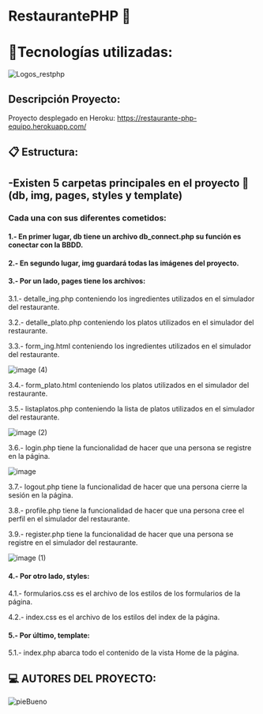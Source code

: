 # RestaurantePHP :convenience_store:
# :satellite:Tecnologías utilizadas: 

![Logos_restphp](https://user-images.githubusercontent.com/90700748/145092650-903fe0a0-9834-4b31-a690-67777caedbf1.jpg)


## Descripción Proyecto:

Proyecto desplegado en Heroku: https://restaurante-php-equipo.herokuapp.com/

##  :clipboard: Estructura: 
## -Existen 5 carpetas principales en el proyecto :open_file_folder:(db, img, pages, styles y template)
### Cada una con sus diferentes cometidos: 
#### 1.- En primer lugar, db tiene un archivo db_connect.php su función es conectar con la BBDD.

#### 2.- En segundo lugar, img guardará todas las imágenes del proyecto.

#### 3.- Por un lado, pages tiene los archivos: 
3.1.- detalle_ing.php conteniendo los ingredientes utilizados en el simulador del restaurante.
    
3.2.- detalle_plato.php conteniendo los platos utilizados en el simulador del restaurante.

3.3.- form_ing.html conteniendo los ingredientes utilizados en el simulador del restaurante.

![image (4)](https://user-images.githubusercontent.com/90700748/145089599-50e7a1e1-461f-4199-94c6-aae086b8ebe9.png)

3.4.- form_plato.html conteniendo los platos utilizados en el simulador del restaurante.

3.5.- listaplatos.php conteniendo la lista de platos utilizados en el simulador del restaurante.
    
![image (2)](https://user-images.githubusercontent.com/90700748/145088673-edd77a01-600b-448c-9112-26a6bd0691c8.png)


3.6.- login.php tiene la funcionalidad de hacer que una persona se registre en la página.

![image](https://user-images.githubusercontent.com/90700748/145089711-4025527e-9d0a-46f1-a523-7529981edb75.png)

3.7.- logout.php tiene la funcionalidad de hacer que una persona cierre la sesión en la página.

3.8.- profile.php tiene la funcionalidad de hacer que una persona cree el perfil en el simulador del restaurante.

3.9.- register.php tiene la funcionalidad de hacer que una persona se registre en el simulador del restaurante.

![image (1)](https://user-images.githubusercontent.com/90700748/145089768-325b3f6a-3903-4c25-9337-69c10a948cce.png)

#### 4.- Por otro lado, styles: 
4.1.- formularios.css es el archivo de los estilos de los formularios de la página.
     
4.2.- index.css es el archivo de los estilos del index de la página.

#### 5.- Por último, template: 
5.1.- index.php abarca todo el contenido de la vista Home de la página.
     
## :computer: AUTORES DEL PROYECTO:                                               
![pieBueno](https://user-images.githubusercontent.com/90700748/145102005-c3520d50-712f-42a8-82a8-b58572252fed.jpg)

